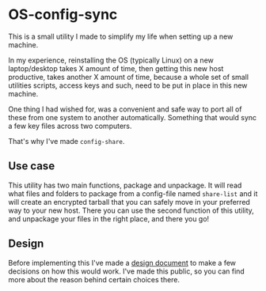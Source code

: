 # OS-config-sync

This is a small utility I made to simplify my life when setting up a new machine.

In my experience, reinstalling the OS (typically Linux) on a new laptop/desktop takes X amount of time, then getting this new host productive, takes another X amount of time, because a whole set of small utilities scripts, access keys and such, need to be put in place in this new machine.

One thing I had wished for, was a convenient and safe way to port all of these from one system to another automatically.
Something that would sync a few key files across two computers.

That's why I've made `config-share`.

## Use case

This utility has two main functions, package and unpackage.
It will read what files and folders to package from a config-file named `share-list` and it will create an encrypted tarball
that you can safely move in your preferred way to your new host.
There you can use the second function of this utility, and unpackage your files in the right place, and there you go!

## Design

Before implementing this I've made a [design document](https://docs.google.com/document/d/1nozNUEjZdoYd6zofQ-hIk-OXXuxmcxDcvMnfd2KUuf0/edit?usp=sharing) to make a few decisions on how this would work.
I've made this public, so you can find more about the reason behind certain choices there.
